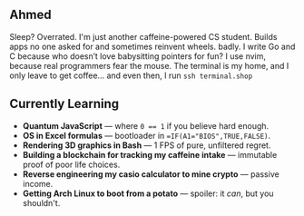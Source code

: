 ## Ahmed

Sleep? Overrated. I'm just another caffeine-powered CS student. Builds apps no one asked for and sometimes reinvent wheels. badly. I write Go and C because who doesn’t love babysitting pointers for fun? I use nvim, because real programmers fear the mouse. The terminal is my home, and I only leave to get coffee... and even then, I run `ssh terminal.shop`

## Currently Learning

- **Quantum JavaScript** — where `0 == 1` if you believe hard enough.
- **OS in Excel formulas** — bootloader in `=IF(A1="BIOS",TRUE,FALSE)`.  
- **Rendering 3D graphics in Bash** — 1 FPS of pure, unfiltered regret.
- **Building a blockchain for tracking my caffeine intake** — immutable proof of poor life choices.
- **Reverse engineering my casio calculator to mine crypto** — passive income.
- **Getting Arch Linux to boot from a potato** — spoiler: it *can*, but you shouldn't.
